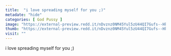 ```yaml
---
title:  "i love spreading myself for you ;)"
metadate: "hide"
categories: [ God Pussy ]
image: "https://external-preview.redd.it/nDvznz0NM45Yul5zU44QI7Gufs--HkkoMkxp7uCJgPE.jpg?auto=webp&s=7a8d3ef97db88d31f65da8b99135a1ac8d8a0b9c"
thumb: "https://external-preview.redd.it/nDvznz0NM45Yul5zU44QI7Gufs--HkkoMkxp7uCJgPE.jpg?width=1080&crop=smart&auto=webp&s=fd9e9fd3be7f4e2a06a2409bae466c45af198cc4"
visit: ""
---
```

i love spreading myself for you ;)
